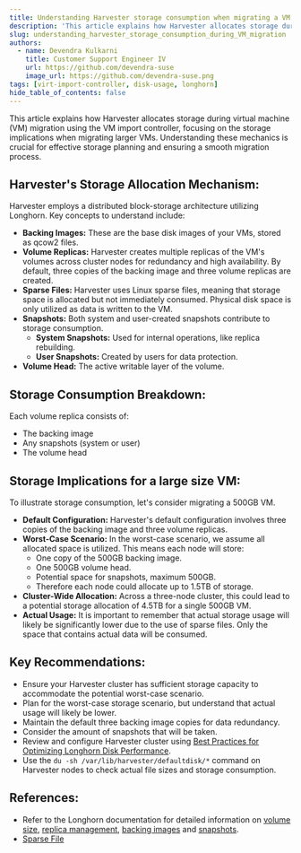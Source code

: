 ```yaml
---
title: Understanding Harvester storage consumption when migrating a VM
description: 'This article explains how Harvester allocates storage during virtual machine (VM) migration using the VM import controller, focusing on the storage implications when migrating larger VMs. Understanding these mechanics is crucial for effective storage planning and ensuring a smooth migration process.'
slug: understanding_harvester_storage_consumption_during_VM_migration
authors:
  - name: Devendra Kulkarni
    title: Customer Support Engineer IV
    url: https://github.com/devendra-suse
    image_url: https://github.com/devendra-suse.png
tags: [virt-import-controller, disk-usage, longhorn]
hide_table_of_contents: false
---
```


This article explains how Harvester allocates storage during virtual machine (VM) migration using the VM import controller, focusing on the storage implications when migrating larger VMs. Understanding these mechanics is crucial for effective storage planning and ensuring a smooth migration process.

## Harvester's Storage Allocation Mechanism:

Harvester employs a distributed block-storage architecture utilizing Longhorn. Key concepts to understand include:

- **Backing Images:** These are the base disk images of your VMs, stored as qcow2 files.
- **Volume Replicas:** Harvester creates multiple replicas of the VM's volumes across cluster nodes for redundancy and high availability. By default, three copies of the backing image and three volume replicas are created.
- **Sparse Files:** Harvester uses Linux sparse files, meaning that storage space is allocated but not immediately consumed. Physical disk space is only utilized as data is written to the VM.
- **Snapshots:** Both system and user-created snapshots contribute to storage consumption.
    * **System Snapshots:** Used for internal operations, like replica rebuilding.
    * **User Snapshots:** Created by users for data protection.
- **Volume Head:** The active writable layer of the volume.


## Storage Consumption Breakdown:

Each volume replica consists of:

- The backing image
- Any snapshots (system or user)
- The volume head


## Storage Implications for a large size VM:

To illustrate storage consumption, let's consider migrating a 500GB VM.

- **Default Configuration:** Harvester's default configuration involves three copies of the backing image and three volume replicas.
- **Worst-Case Scenario:** In the worst-case scenario, we assume all allocated space is utilized. This means each node will store:
    - One copy of the 500GB backing image.
    - One 500GB volume head.
    - Potential space for snapshots, maximum 500GB.
    - Therefore each node could allocate up to 1.5TB of storage.
- **Cluster-Wide Allocation:** Across a three-node cluster, this could lead to a potential storage allocation of 4.5TB for a single 500GB VM.
- **Actual Usage:** It is important to remember that actual storage usage will likely be significantly lower due to the use of sparse files. Only the space that contains actual data will be consumed.


## Key Recommendations:

- Ensure your Harvester cluster has sufficient storage capacity to accommodate the potential worst-case scenario.
- Plan for the worst-case storage scenario, but understand that actual usage will likely be lower.
- Maintain the default three backing image copies for data redundancy.
- Consider the amount of snapshots that will be taken.
- Review and configure Harvester cluster using [Best Practices for Optimizing Longhorn Disk Performance](https://harvesterhci.io/kb/best_practices_for_optimizing_longhorn_disk_performance).
- Use the `du -sh /var/lib/harvester/defaultdisk/*` command on Harvester nodes to check actual file sizes and storage consumption.


## References:

- Refer to the Longhorn documentation for detailed information on [volume size](https://longhorn.io/docs/1.8.1/nodes-and-volumes/volumes/volume-size/), [replica management](https://longhorn.io/docs/1.8.1/concepts/#231-how-read-and-write-operations-work-for-replicas), [backing images](https://longhorn.io/docs/1.8.1/advanced-resources/backing-image/backing-image/) and [snapshots](https://longhorn.io/docs/1.8.1/concepts/#24-snapshots).
- [Sparse File](https://en.wikipedia.org/wiki/Sparse_file)
